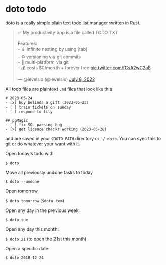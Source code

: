 # doto todo

doto is a really simple plain text todo list manager written in Rust.

<blockquote class="twitter-tweet"><p lang="en" dir="ltr">✅ My productivity app is a file called TODO.TXT<br><br>Features:<br>- 🪆 infinite nesting by using [tab]<br>- ♻️ versioning via git commits<br>- 📲 multi-platform via git<br>- 💰 costs $0/month + forever free <a href="https://t.co/fCsA2wC2a8">pic.twitter.com/fCsA2wC2a8</a></p>&mdash; @levelsio (@levelsio) <a href="https://twitter.com/levelsio/status/1545387078816497672?ref_src=twsrc%5Etfw">July 8, 2022</a></blockquote> <script async src="https://platform.twitter.com/widgets.js" charset="utf-8"></script>

All todo files are plaintext `.md` files that look like this:

```
# 2023-05-24
- [x] buy belinda a gift (2023-05-23)
- [ ] train tickets on sunday
- [ ] respond to lily

## pgMagic
- [ ] fix SQL parsing bug
- [>] get licence checks working (2023-05-28)
```

and are saved in your `$DOTO_PATH` directory or `~/.doto`. You can sync this to git or do whatever your want with it.

Open today's todo with

`$ doto`

Move all previously undone tasks to today

`$ doto --undone`

Open tomorrow

`$ doto tomorrow` (`$doto tom`)

Open any day in the previous week:

`$ doto tue`

Open any day this month:

`$ doto 21` (to open the 21st this month)

Open a specific date:

`$ doto 2010-12-24`
